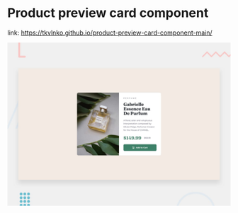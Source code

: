 # Product preview card component

link: https://tkvlnko.github.io/product-preview-card-component-main/

![Design preview for the Product preview card component coding challenge](./design/desktop-preview.jpg)

